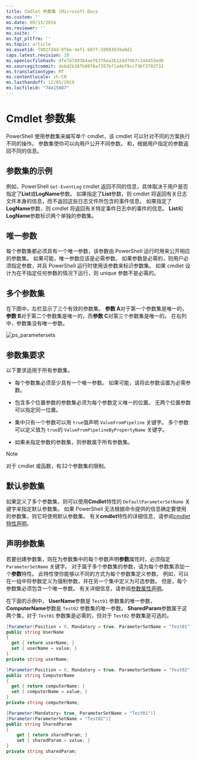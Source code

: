 ```yaml
---
title: Cmdlet 参数集 |Microsoft Docs
ms.custom: ''
ms.date: 09/13/2016
ms.reviewer: ''
ms.suite: ''
ms.tgt_pltfrm: ''
ms.topic: article
ms.assetid: f902fd4d-8f6e-4ef1-b07f-59983039a0d1
caps.latest.revision: 10
ms.openlocfilehash: dfe747893b4aef6376ea3b12dd79b7c144455ed0
ms.sourcegitcommit: debd2b38fb8070a7357bf1a4bf9cc736f3702f31
ms.translationtype: MT
ms.contentlocale: zh-CN
ms.lasthandoff: 12/05/2019
ms.locfileid: "74415687"
---
```

# <a name="cmdlet-parameter-sets"></a>Cmdlet 参数集

PowerShell 使用参数集来编写单个 cmdlet，该 cmdlet 可以针对不同的方案执行不同的操作。 参数集使你可以向用户公开不同参数。 和，根据用户指定的参数返回不同的信息。

## <a name="examples-of-parameter-sets"></a>参数集的示例

例如，PowerShell `Get-EventLog` cmdlet 返回不同的信息，具体取决于用户是否指定了**List**或**LogName**参数。 如果指定了**List**参数，则 cmdlet 将返回有关日志文件本身的信息，而不返回这些日志文件所包含的事件信息。 如果指定了**LogName**参数，则 cmdlet 将返回有关特定事件日志中的事件的信息。 **List**和**LogName**参数标识两个单独的参数集。

## <a name="unique-parameter"></a>唯一参数

每个参数集都必须具有一个唯一参数，该参数由 PowerShell 运行时用来公开相应的参数集。 如果可能，唯一参数应该是必需参数。 如果参数是必需的，则用户必须指定参数，并且 PowerShell 运行时使用该参数来标识参数集。 如果 cmdlet 设计为在不指定任何参数的情况下运行，则 unique 参数不是必需的。

## <a name="multiple-parameter-sets"></a>多个参数集

在下图中，左栏显示了三个有效的参数集。 **参数 A**对于第一个参数集是唯一的，**参数 B**对于第二个参数集是唯一的，而**参数 C**对第三个参数集是唯一的。 在右列中，参数集没有唯一参数。

![ps_parametersets](../media/ps-parametersets.gif)

## <a name="parameter-set-requirements"></a>参数集要求

以下要求适用于所有参数集。

- 每个参数集必须至少具有一个唯一参数。 如果可能，请将此参数设置为必需参数。

- 包含多个位置参数的参数集必须为每个参数定义唯一的位置。 无两个位置参数可以指定同一位置。

- 集中只有一个参数可以用 `true`值声明 `ValueFromPipeline` 关键字。
  多个参数可以定义值为 `true`的 `ValueFromPipelineByPropertyName` 关键字。

- 如果未指定参数的参数集，则参数属于所有参数集。

> [!NOTE]
> 对于 cmdlet 或函数，有32个参数集的限制。

## <a name="default-parameter-sets"></a>默认参数集

如果定义了多个参数集，则可以使用**Cmdlet**特性的 `DefaultParameterSetName` 关键字来指定默认参数集。 如果 PowerShell 无法根据命令提供的信息确定要使用的参数集，则它将使用默认参数集。 有关**cmdlet**特性的详细信息，请参阅[cmdlet 特性声明](./cmdlet-attribute-declaration.md)。

## <a name="declaring-parameter-sets"></a>声明参数集

若要创建参数集，则在为参数集中的每个参数声明**参数**属性时，必须指定 `ParameterSetName` 关键字。 对于属于多个参数集的参数，请为每个参数集添加一个**参数**特性。 此特性使你能够以不同的方式为每个参数集定义参数。 例如，可以在一组中将参数定义为强制参数，并在另一个集中定义为可选参数。 但是，每个参数集必须包含一个唯一参数。 有关详细信息，请参阅[参数属性声明](parameter-attribute-declaration.md)。

在下面的示例中， **UserName**参数是 `Test01` 参数集的唯一参数， **ComputerName**参数是 `Test02` 参数集的唯一参数。 **SharedParam**参数属于这两个集，对于 `Test01` 参数集是必需的，但对于 `Test02` 参数集是可选的。

```csharp
[Parameter(Position = 0, Mandatory = true, ParameterSetName = "Test01")]
public string UserName
{
  get { return userName; }
  set { userName = value; }
}
private string userName;

[Parameter(Position = 0, Mandatory = true, ParameterSetName = "Test02")]
public string ComputerName
{
  get { return computerName; }
  set { computerName = value; }
}
private string computerName;

[Parameter(Mandatory= true, ParameterSetName = "Test01")]
[Parameter(ParameterSetName = "Test02")]
public string SharedParam
{
    get { return sharedParam; }
    set { sharedParam = value; }
}
private string sharedParam;
```
